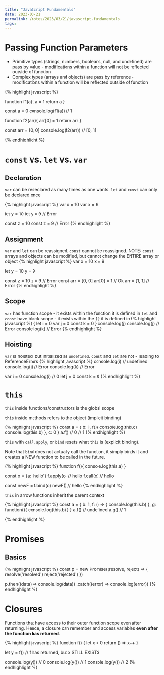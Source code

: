 ```yaml
---
title: "JavaScript Fundamentals"
date: 2023-03-21
permalink: /notes/2023/03/21/javascript-fundamentals
tags:
--- 
```


# Passing Function Parameters

- Primitive types (strings, numbers, booleans, null, and undefined) are pass by value - modifications within a function will not be reflected outside of function
- Complex types (arrays and objects) are pass by reference - modifications within a function will be reflected outside of function

{% highlight javascript %}

function f1(a){
  a = 1
  return a
}

const a = 0
console.log(f1(a)) // 1

function f2(arr){
  arr[0] = 1
  return arr
}

const arr = [0, 0]
console.log(f2(arr)) // [0, 1]

{% endhighlight %}

# `const` vs. `let` vs. `var`

## Declaration
`var` can be redeclared as many times as one wants. `let` and `const` can only be declared once

{% highlight javascript %}
var x = 10
var x = 9

let y = 10
let y = 9 // Error

const z = 10
const z = 9 // Error
{% endhighlight %}

## Assignment

`var` and `let` can be reassigned. `const` cannot be reassigned.
NOTE: `const` arrays and objects can be modified, but cannot change the ENTIRE array or object
{% highlight javascript %}
var x = 10
x = 9

let y = 10
y = 9

const z = 10
z = 9 // Error
const arr = [0, 0]
arr[0] = 1 // Ok
arr = [1, 1] // Error
{% endhighlight %}

## Scope
`var` has function scope - it exists within the function it is defined in
`let` and `const` have block scope - it exists within the { } it is defined in
{% highlight javascript %}
{
  let i = 0
  var j = 0
  const k = 0
}
console.log(j)
console.log(j) // Error
console.log(k) // Error
{% endhighlight %}

## Hoisting
`var` is hoisted, but initialized as `undefined`. `const` and `let` are not - leading to ReferenceErrors
{% highlight javascript %}
console.log(i) // undefined
console.log(j) // Error
console.log(k) // Error

var i = 0
console.log(i) // 0
let j = 0
const k = 0
{% endhighlight %}

# `this`

`this` inside functions/constructors is the global scope

`this` inside methods refers to the object (implicit binding)


{% highlight javascript %}
const a = {
  b: 1,
  f(){
    console.log(this.c)
    console.log(this.b)
  },
  c: 0
}
a.f()
// 0
// 1
{% endhighlight %}

`this` with `call`, `apply`, or `bind` resets what `this` is (explicit binding).

Note that `bind` does not actually call the function, it simply binds it and creates a NEW function to be called in the future.

{% highlight javascript %}
function f(){
  console.log(this.a)
}

const o = {a: 'hello'}
f.apply(o) // hello
f.call(o) // hello

const newF = f.bind(o) 
newF() // hello
{% endhighlight %}

`this` in arrow functions inherit the parent context

{% highlight javascript %}
const a = {
  b: 1,
  f: () => {
    console.log(this.b)
  },
  g: function(){
    console.log(this.b)
  }
}
a.f() // undefined
a.g() // 1

{% endhighlight %}

# Promises 

## Basics

{% highlight javascript %}
const p = new Promise((resolve, reject) => {
  resolve('resolved')
  reject('rejected')
})

p.then((data) => console.log(data))
  .catch((error) => console.log(error))
{% endhighlight %}

# Closures

Functions that have access to their outer function scope even after returning. Hence, a closure can remember and access variables **even after the function has returned**.


{% highlight javascript %}
function f() {
  let x = 0
  return () => x++
}

let y = f() // f has returned, but x STILL EXISTS

console.log(y()) // 0
console.log(y()) // 1
console.log(y()) // 2
{% endhighlight %}
